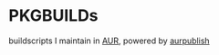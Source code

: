 # PKGBUILDs

buildscripts I maintain in [AUR](https://aur.archlinux.org/), powered by [aurpublish](https://github.com/eli-schwartz/aurpublish)
